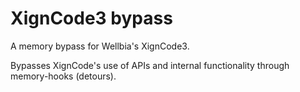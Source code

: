 # XignCode3 bypass
A memory bypass for Wellbia's XignCode3.

Bypasses XignCode's use of APIs and internal functionality through memory-hooks (detours).

